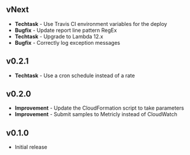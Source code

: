 ## vNext
- **Techtask** - Use Travis CI environment variables for the deploy
- **Bugfix** - Update report line pattern RegEx
- **Techtask** - Upgrade to Lambda 12.x
- **Bugfix** - Correctly log exception messages

## v0.2.1
- **Techtask** - Use a cron schedule instead of a rate

## v0.2.0
- **Improvement** - Update the CloudFormation script to take parameters
- **Improvement** - Submit samples to Metricly instead of CloudWatch

## v0.1.0
- Initial release
